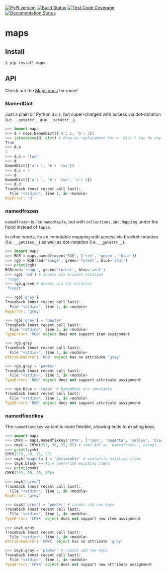 [![PyPI version](https://badge.fury.io/py/maps.svg)](https://badge.fury.io/py/maps)
[![Build Status](https://travis-ci.org/pcattori/maps.svg?branch=master)](https://travis-ci.org/pcattori/maps)
[![Test Code Coverage](https://codecov.io/gh/pcattori/maps/branch/master/graph/badge.svg)](https://codecov.io/gh/pcattori/maps)
[![Documentation Status](https://readthedocs.org/projects/maps/badge/?version=latest)](http://maps.readthedocs.io/en/latest/?badge=latest)

# maps

## Install

```sh
$ pip install maps
```
## API

Check out the [Maps docs](http://maps.readthedocs.io/) for more!

### NamedDict

Just a plain ol' Python `dict`, but super-charged with access via dot-notation
(i.e. `__getattr__` and `__setattr__`).

```python
>>> import maps
>>> d = maps.NamedDict({'a': 1, 'b': 2})
>>> isinstance(d, dict) # drop-in replacement for a `dict`! Can do anything a `dict` can!
True
>>> d.a
1
>>> d.b = 'two'
>>> d
NamedDict({'a': 1, 'b': 'two'})
>>> d.c = 3
>>> d
NamedDict({'a': 1, 'b': 'two', 'c': 3})
>>> d.d
Traceback (most recent call last):
  File "<stdin>", line 1, in <module>
KeyError: 'd'
```

### namedfrozen

`namedfrozen` is like `namedtuple`, but with `collections.abc.Mapping` under the
hood instead of `tuple`.

In other words, its an immutable mapping with access via bracket-notation
(i.e. `__getitem__`) as well as dot-notation (i.e. `__getattr__`).

```python
>>> import maps
>>> RGB = maps.namedfrozen('RGB', ['red', 'green', 'blue'])
>>> rgb = RGB(red='rouge', green='forest', blue='azul')
>>> print(rgb)
RGB(red='rouge', green='forest', blue='azul')
>>> rgb['red'] # access via bracket-notation
'rouge'
>>> rgb.green # access via dot-notation
'forest'

>>> rgb['grey']
Traceback (most recent call last):
  File "<stdin>", line 1, in <module>
KeyError: 'grey'

>>> rgb['grey'] = 'pewter'
Traceback (most recent call last):
  File "<stdin>", line 1, in <module>
TypeError: 'RGB' object does not support item assignment

>>> rgb.gray
Traceback (most recent call last):
  File "<stdin>", line 1, in <module>
AttributeError: 'RGB' object has no attribute 'gray'

>>> rgb.gray = 'pewter'
Traceback (most recent call last):
  File "<stdin>", line 1, in <module>
TypeError: 'RGB' object does not support attribute assignment

>>> rgb.blue = 'topaz' # NamedMaps are immutable
Traceback (most recent call last):
  File "<stdin>", line 1, in <module>
TypeError: 'RGB' object does not support attribute assignment
```

### namedfixedkey

The `namedfixedkey` variant is more flexible, allowing edits to existing keys.

```python
>>> import maps
>>> CMYK = maps.namedfixkey('CMYK', ['cyan', 'magenta', 'yellow', 'black'])
>>> cmyk = CMYK(255, 30, 25, 55) # same API as `namedfrozen`, except...
>>> print(cymk)
CMYK(255, 30, 25, 55)
>>> cmyk['magenta'] = 'periwinkle' # overwrite existing items
>>> cmyk.black += 45 # overwrite existing items
>>> print(cmyk)
CMYK(255, 30, 25, 100)

>>> cmyk['grey']
Traceback (most recent call last):
  File "<stdin>", line 1, in <module>
KeyError: 'grey'

>>> cmyk['grey'] = 'pewter' # cannot add new keys
Traceback (most recent call last):
  File "<stdin>", line 1, in <module>
TypeError: 'CMYK' object does not support new item assignment

>>> cmyk.gray
Traceback (most recent call last):
  File "<stdin>", line 1, in <module>
AttributeError: 'CMYK' object has no attribute 'gray'

>>> cmyk.gray = 'pewter' # cannot add new keys
Traceback (most recent call last):
  File "<stdin>", line 1, in <module>
TypeError: 'CMYK' object does not support new attribute assignment
```

